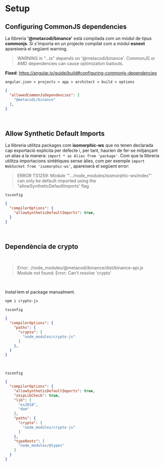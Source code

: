 # Setup


## Configuring CommonJS dependencies

La llibreria **'@metacodi/binance'** està compilada com un mòdul de tipus **commonjs**. Si s'importa en un projecte compilat com a mòdul **esnext** apareixerà el següent warning.

> WARNING in "...ts" depends on '@metacodi/binance'. CommonJS or AMD dependencies can cause optimization bailouts.

**Fixed**: <https://angular.io/guide/build#configuring-commonjs-dependencies>

```angular.json > projects > app > architect > build > options```
```json
{
  "allowedCommonJsDependencies": [
    "@metacodi/binance"
  ],
}
```

<br />

## Allow Synthetic Default Imports

La llibreria utilitza packages com **isomorphic-ws** que no tenen declarada cap exportació explícita per defecte i, per tant, hauríen de fer-se mitjançant un alias a la manera: `import * as Alias from 'package'`. Com que la llibreria utilitza importacions sintètiques sense àlies, com per exemple `import WebSocket from 'isomorphic-ws'`, apareixerà el següent error:

> ERROR TS1259: Module '".../node_modules/isomorphic-ws/index"' can only be default-imported using the "allowSyntheticDefaultImports' flag


```tsconfig```
```json
{
  "compilerOptions": {
    "allowSyntheticDefaultImports": true,
  }
}
```

<br />

## Dependència de **crypto**
<br>

> Error: ./node_modules/@metacodi/binance/dist/binance-api.js
> Module not found: Error: Can't resolve 'crypto'

<br>

Instal·lem el package manualment.
```bash
npm i crypto-js
```

```tsconfig```
```json
{
  "compilerOptions": {
    "paths": {
      "crypto": [
        "node_modules/crypto-js"
      ]
    },
  }
}
```
<br />

```tsconfig```
```json
{
  "compilerOptions": {
    "allowSyntheticDefaultImports": true,
    "skipLibCheck": true,
    "lib": [
      "es2018",
      "dom"
    ],
    "paths": {
      "crypto": [
        "node_modules/crypto-js"
      ]
    },
    "typeRoots": [
      "node_modules/@types"
    ]
  }
}
```